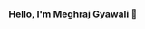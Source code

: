 ### Hello, I'm Meghraj Gyawali 👋

<!--
**meghbishal/meghbishal** is a ✨ _special_ ✨ repository because its `README.md` (this file) appears on your GitHub profile.

Here are some ideas to get you started:


- 🌱 I’m currently learning React JS and Python
- 👯 I’m looking to collaborate on React JS and Python
- 🤔 I’m looking for help with expert
- 💬 Ask me about any tech related stuff
- 📫 How to reach me: Gmail:-megh.gyawali2000@gmail.com
                       Instagram:-gyawalibsal
- 😄 Pronouns: He/His

